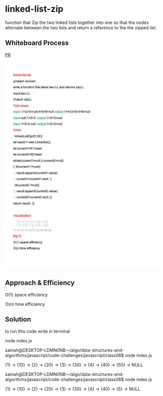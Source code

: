 # linked-list-zip
<!-- Description of the challenge -->
function that Zip the two linked lists together into one so that the nodes alternate between the two lists and return a reference to the the zipped list.

## Whiteboard Process
<!-- Embedded whiteboard image -->
[PR](https://github.com/alsatarysamah/data-structures-and-algorithms/pull/26)
![](./llZip.png)

## Approach & Efficiency
<!-- What approach did you take? Why? What is the Big O space/time for this approach? -->
O(1) space efficiency

O(n) time efficiency

## Solution
<!-- Show how to run your code, and examples of it in action -->
to run this code write in terminal

 node index.js

 samah@DESKTOP-LDMN0NB:~/algo/data-structures-and-algorithms/javascript/code-challenges/javascript/class08$ node index.js

{1} -> {10} -> {2} -> {20} -> {3} -> {30} -> {4} -> {40} -> {50} -> NULL

samah@DESKTOP-LDMN0NB:~/algo/data-structures-and-algorithms/javascript/code-challenges/javascript/class08$ node index.js

{1} -> {10} -> {2} -> {20} -> {3} -> {30} -> {4} -> {40} -> {5} -> NULL